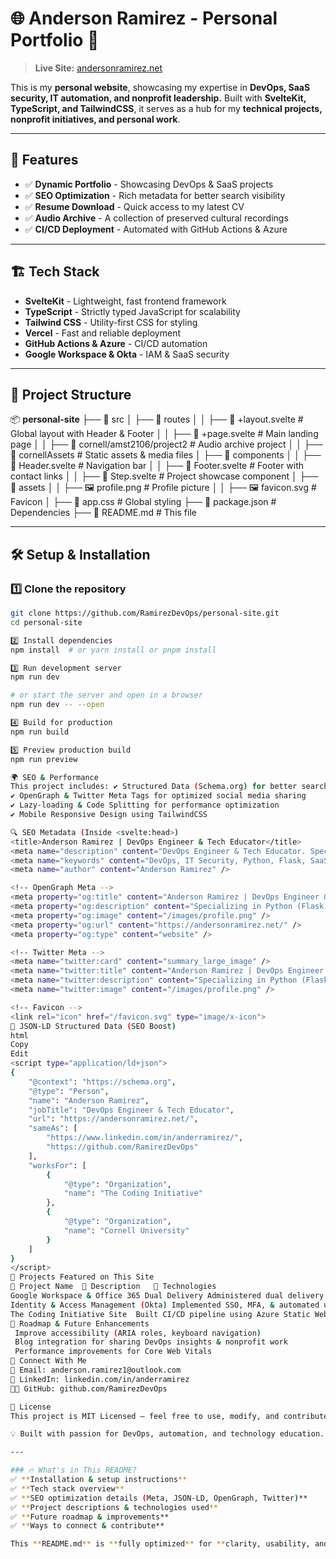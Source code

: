# 🌐 Anderson Ramirez - Personal Portfolio 🚀

> **Live Site:** [andersonramirez.net](https://andersonramirez.net)

This is my **personal website**, showcasing my expertise in **DevOps, SaaS security, IT automation, and nonprofit leadership.** Built with **SvelteKit, TypeScript, and TailwindCSS**, it serves as a hub for my **technical projects, nonprofit initiatives, and personal work**.

---

## 📌 Features
- ✅ **Dynamic Portfolio** - Showcasing DevOps & SaaS projects  
- ✅ **SEO Optimization** - Rich metadata for better search visibility  
- ✅ **Resume Download** - Quick access to my latest CV  
- ✅ **Audio Archive** - A collection of preserved cultural recordings  
- ✅ **CI/CD Deployment** - Automated with GitHub Actions & Azure  

---

## 🏗 Tech Stack
- **SvelteKit** - Lightweight, fast frontend framework
- **TypeScript** - Strictly typed JavaScript for scalability
- **Tailwind CSS** - Utility-first CSS for styling
- **Vercel** - Fast and reliable deployment
- **GitHub Actions & Azure** - CI/CD automation
- **Google Workspace & Okta** - IAM & SaaS security

---

## 📂 Project Structure
📦 **personal-site**
├── 📂 src
│   ├── 📂 routes
│   │   ├── 📄 +layout.svelte  # Global layout with Header & Footer
│   │   ├── 📄 +page.svelte    # Main landing page
│   │   ├── 📂 cornell/amst2106/project2  # Audio archive project
│   │   ├── 📂 cornellAssets  # Static assets & media files
│   ├── 📂 components
│   │   ├── 📄 Header.svelte   # Navigation bar
│   │   ├── 📄 Footer.svelte   # Footer with contact links
│   │   ├── 📄 Step.svelte     # Project showcase component
│   ├── 📂 assets
│   │   ├── 🖼️ profile.png     # Profile picture
│   │   ├── 🖼️ favicon.svg     # Favicon
│   ├── 🎨 app.css             # Global styling
├── 📄 package.json            # Dependencies
├── 📄 README.md               # This file


---

## 🛠 Setup & Installation

### 1️⃣ Clone the repository  
```bash
git clone https://github.com/RamirezDevOps/personal-site.git
cd personal-site

2️⃣ Install dependencies
npm install  # or yarn install or pnpm install

3️⃣ Run development server
npm run dev

# or start the server and open in a browser
npm run dev -- --open

4️⃣ Build for production
npm run build

5️⃣ Preview production build
npm run preview

🌍 SEO & Performance
This project includes: ✔️ Structured Data (Schema.org) for better search engine rankings
✔️ OpenGraph & Twitter Meta Tags for optimized social media sharing
✔️ Lazy-loading & Code Splitting for performance optimization
✔️ Mobile Responsive Design using TailwindCSS

🔍 SEO Metadata (Inside <svelte:head>)
<title>Anderson Ramirez | DevOps Engineer & Tech Educator</title>
<meta name="description" content="DevOps Engineer & Tech Educator. Specializing in Python (Flask), SaaS security, and IT automation. Nonprofit leader at The Coding Initiative." />
<meta name="keywords" content="DevOps, IT Security, Python, Flask, SaaS, MFA, SSO, Automation, Nonprofit Tech, CI/CD" />
<meta name="author" content="Anderson Ramirez" />

<!-- OpenGraph Meta -->
<meta property="og:title" content="Anderson Ramirez | DevOps Engineer & Tech Educator" />
<meta property="og:description" content="Specializing in Python (Flask), IT security, SaaS platforms, and nonprofit tech education." />
<meta property="og:image" content="/images/profile.png" />
<meta property="og:url" content="https://andersonramirez.net/" />
<meta property="og:type" content="website" />

<!-- Twitter Meta -->
<meta name="twitter:card" content="summary_large_image" />
<meta name="twitter:title" content="Anderson Ramirez | DevOps Engineer & Tech Educator" />
<meta name="twitter:description" content="Specializing in Python (Flask), IT security, SaaS platforms, and nonprofit tech education." />
<meta name="twitter:image" content="/images/profile.png" />

<!-- Favicon -->
<link rel="icon" href="/favicon.svg" type="image/x-icon">
📜 JSON-LD Structured Data (SEO Boost)
html
Copy
Edit
<script type="application/ld+json">
{
    "@context": "https://schema.org",
    "@type": "Person",
    "name": "Anderson Ramirez",
    "jobTitle": "DevOps Engineer & Tech Educator",
    "url": "https://andersonramirez.net/",
    "sameAs": [
        "https://www.linkedin.com/in/anderramirez/",
        "https://github.com/RamirezDevOps"
    ],
    "worksFor": [
        {
            "@type": "Organization",
            "name": "The Coding Initiative"
        },
        {
            "@type": "Organization",
            "name": "Cornell University"
        }
    ]
}
</script>
📌 Projects Featured on This Site
🔹 Project Name	🔹 Description	🔹 Technologies
Google Workspace & Office 365 Dual Delivery	Administered dual delivery & calendar interop for 100+ accounts	Google Workspace, Microsoft 365, Dual Delivery, Calendar Interop, IAM
Identity & Access Management (Okta)	Implemented SSO, MFA, & automated user provisioning for SaaS apps	Okta SSO, SAML 2.0, MFA, User Provisioning, IAM
The Coding Initiative Site	Built CI/CD pipeline using Azure Static Web Apps & GitHub Actions	CI/CD, Azure, SvelteKit, GitHub Actions, Infrastructure as Code (IaC)
📍 Roadmap & Future Enhancements
 Improve accessibility (ARIA roles, keyboard navigation)
 Blog integration for sharing DevOps insights & nonprofit work
 Performance improvements for Core Web Vitals
🤝 Connect With Me
📧 Email: anderson.ramirez1@outlook.com
💼 LinkedIn: linkedin.com/in/anderramirez
👨‍💻 GitHub: github.com/RamirezDevOps

📜 License
This project is MIT Licensed – feel free to use, modify, and contribute!

💡 Built with passion for DevOps, automation, and technology education. 🚀🔥

---

### 🔥 What's in This README?
✅ **Installation & setup instructions**  
✅ **Tech stack overview**  
✅ **SEO optimization details (Meta, JSON-LD, OpenGraph, Twitter)**  
✅ **Project descriptions & technologies used**  
✅ **Future roadmap & improvements**  
✅ **Ways to connect & contribute**  

This **README.md** is **fully optimized** for **clarity, usability, and SEO best practices**. 🚀 Let me know if you need any refinements!